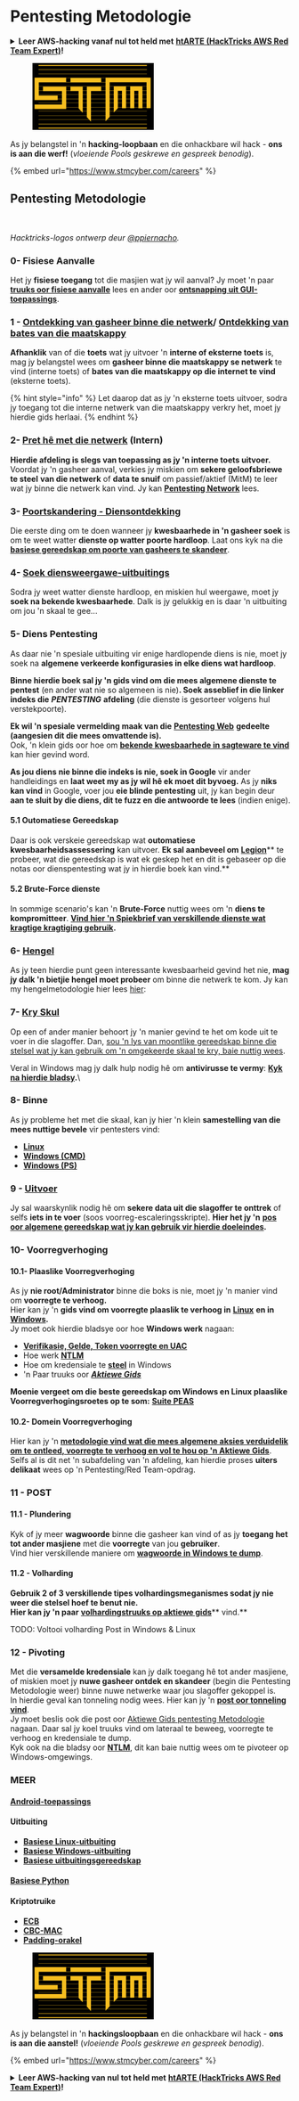 # Pentesting Metodologie

<details>

<summary><strong>Leer AWS-hacking vanaf nul tot held met</strong> <a href="https://training.hacktricks.xyz/courses/arte"><strong>htARTE (HackTricks AWS Red Team Expert)</strong></a><strong>!</strong></summary>

Ander maniere om HackTricks te ondersteun:

* As jy jou **maatskappy geadverteer wil sien in HackTricks** of **HackTricks in PDF wil aflaai** Kyk na die [**INSKRYWINGSPLANNE**](https://github.com/sponsors/carlospolop)!
* Kry die [**amptelike PEASS & HackTricks swag**](https://peass.creator-spring.com)
* Ontdek [**Die PEASS Familie**](https://opensea.io/collection/the-peass-family), ons versameling van eksklusiewe [**NFTs**](https://opensea.io/collection/the-peass-family)
* **Sluit aan by die** 💬 [**Discord-groep**](https://discord.gg/hRep4RUj7f) of die [**telegram-groep**](https://t.me/peass) of **volg** ons op **Twitter** 🐦 [**@hacktricks\_live**](https://twitter.com/hacktricks\_live)**.**
* **Deel jou haktruuks deur PRs in te dien by die** [**HackTricks**](https://github.com/carlospolop/hacktricks) en [**HackTricks Cloud**](https://github.com/carlospolop/hacktricks-cloud) github-opslag.

</details>

<figure><img src="../.gitbook/assets/image (1) (1) (1) (1) (1) (1) (1) (1) (1) (1) (1) (1) (1) (1) (1) (1) (1) (1) (1).png" alt=""><figcaption></figcaption></figure>

As jy belangstel in 'n **hacking-loopbaan** en die onhackbare wil hack - **ons is aan die werf!** (_vloeiende Pools geskrewe en gespreek benodig_).

{% embed url="https://www.stmcyber.com/careers" %}

## Pentesting Metodologie

<figure><img src="../.gitbook/assets/HACKTRICKS-logo.svg" alt=""><figcaption></figcaption></figure>

_Hacktricks-logos ontwerp deur_ [_@ppiernacho_](https://www.instagram.com/ppieranacho/)_._

### 0- Fisiese Aanvalle

Het jy **fisiese toegang** tot die masjien wat jy wil aanval? Jy moet 'n paar [**truuks oor fisiese aanvalle**](../physical-attacks/physical-attacks.md) lees en ander oor [**ontsnapping uit GUI-toepassings**](../physical-attacks/escaping-from-gui-applications/).

### 1 - [Ontdekking van gasheer binne die netwerk](pentesting-network/#discovering-hosts)/ [Ontdekking van bates van die maatskappy](external-recon-methodology/)

**Afhanklik** van of die **toets** wat jy uitvoer 'n **interne of eksterne toets** is, mag jy belangstel wees om **gasheer binne die maatskappy se netwerk** te vind (interne toets) of **bates van die maatskappy op die internet te vind** (eksterne toets).

{% hint style="info" %}
Let daarop dat as jy 'n eksterne toets uitvoer, sodra jy toegang tot die interne netwerk van die maatskappy verkry het, moet jy hierdie gids herlaai.
{% endhint %}

### **2-** [**Pret hê met die netwerk**](pentesting-network/) **(Intern)**

**Hierdie afdeling is slegs van toepassing as jy 'n interne toets uitvoer.**\
Voordat jy 'n gasheer aanval, verkies jy miskien om **sekere geloofsbriewe te steel** **van die netwerk** of **data te snuif** om passief/aktief (MitM) te leer wat jy binne die netwerk kan vind. Jy kan [**Pentesting Network**](pentesting-network/#sniffing) lees.

### 3- [Poortskandering - Diensontdekking](pentesting-network/#scanning-hosts)

Die eerste ding om te doen wanneer jy **kwesbaarhede in 'n gasheer soek** is om te weet watter **dienste op watter poorte hardloop**. Laat ons kyk na die [**basiese gereedskap om poorte van gasheers te skandeer**](pentesting-network/#scanning-hosts).

### **4-** [Soek diensweergawe-uitbuitings](search-exploits.md)

Sodra jy weet watter dienste hardloop, en miskien hul weergawe, moet jy **soek na bekende kwesbaarhede**. Dalk is jy gelukkig en is daar 'n uitbuiting om jou 'n skaal te gee...

### **5-** Diens Pentesting

As daar nie 'n spesiale uitbuiting vir enige hardlopende diens is nie, moet jy soek na **algemene verkeerde konfigurasies in elke diens wat hardloop**.

**Binne hierdie boek sal jy 'n gids vind om die mees algemene dienste te pentest** (en ander wat nie so algemeen is nie)**. Soek asseblief in die linker indeks die** _**PENTESTING**_ **afdeling** (die dienste is gesorteer volgens hul verstekpoorte).

**Ek wil 'n spesiale vermelding maak van die** [**Pentesting Web**](../network-services-pentesting/pentesting-web/) **gedeelte (aangesien dit die mees omvattende is).**\
Ook, 'n klein gids oor hoe om [**bekende kwesbaarhede in sagteware te vind**](search-exploits.md) kan hier gevind word.

**As jou diens nie binne die indeks is nie, soek in Google** vir ander handleidings en **laat weet my as jy wil hê ek moet dit byvoeg.** As jy **niks kan vind** in Google, voer jou **eie blinde pentesting** uit, jy kan begin deur **aan te sluit by die diens, dit te fuzz en die antwoorde te lees** (indien enige).

#### 5.1 Outomatiese Gereedskap

Daar is ook verskeie gereedskap wat **outomatiese kwesbaarheidsassessering** kan uitvoer. **Ek sal aanbeveel om** [**Legion**](https://github.com/carlospolop/legion)** te probeer, wat die gereedskap is wat ek geskep het en dit is gebaseer op die notas oor dienspentesting wat jy in hierdie boek kan vind.**

#### **5.2 Brute-Force dienste**

In sommige scenario's kan 'n **Brute-Force** nuttig wees om 'n **diens te kompromitteer**. [**Vind hier 'n Spiekbrief van verskillende dienste wat kragtige kragtiging gebruik**](brute-force.md)**.**

### 6- [Hengel](phishing-methodology/)

As jy teen hierdie punt geen interessante kwesbaarheid gevind het nie, **mag jy dalk 'n bietjie hengel moet probeer** om binne die netwerk te kom. Jy kan my hengelmetodologie hier lees [hier](phishing-methodology/):

### **7-** [**Kry Skul**](shells/)

Op een of ander manier behoort jy 'n manier gevind te het om kode uit te voer in die slagoffer. Dan, [sou 'n lys van moontlike gereedskap binne die stelsel wat jy kan gebruik om 'n omgekeerde skaal te kry, baie nuttig wees](shells/).

Veral in Windows mag jy dalk hulp nodig hê om **antivirusse te vermy**: [**Kyk na hierdie bladsy**](../windows-hardening/av-bypass.md)**.**\\

### 8- Binne

As jy probleme het met die skaal, kan jy hier 'n klein **samestelling van die mees nuttige bevele** vir pentesters vind:

* [**Linux**](../linux-hardening/useful-linux-commands/)
* [**Windows (CMD)**](../windows-hardening/basic-cmd-for-pentesters.md)
* [**Windows (PS)**](../windows-hardening/basic-powershell-for-pentesters/)

### **9 -** [**Uitvoer**](exfiltration.md)

Jy sal waarskynlik nodig hê om **sekere data uit die slagoffer te onttrek** of selfs **iets in te voer** (soos voorreg-escaleringsskripte). **Hier het jy 'n** [**pos oor algemene gereedskap wat jy kan gebruik vir hierdie doeleindes**](exfiltration.md)**.**
### **10- Voorregverhoging**

#### **10.1- Plaaslike Voorregverhoging**

As jy **nie root/Administrator** binne die boks is nie, moet jy 'n manier vind om **voorregte te verhoog.**\
Hier kan jy 'n **gids vind om voorregte plaaslik te verhoog in** [**Linux**](../linux-hardening/privilege-escalation/) **en in** [**Windows**](../windows-hardening/windows-local-privilege-escalation/)**.**\
Jy moet ook hierdie bladsye oor hoe **Windows werk** nagaan:

* [**Verifikasie, Gelde, Token voorregte en UAC**](../windows-hardening/authentication-credentials-uac-and-efs.md)
* Hoe werk [**NTLM**](../windows-hardening/ntlm/) 
* Hoe om kredensiale te [**steel**](broken-reference/) in Windows
* 'n Paar truuks oor [_**Aktiewe Gids**_](../windows-hardening/active-directory-methodology/)

**Moenie vergeet om die beste gereedskap om Windows en Linux plaaslike Voorregverhogingsroetes op te som:** [**Suite PEAS**](https://github.com/carlospolop/privilege-escalation-awesome-scripts-suite)

#### **10.2- Domein Voorregverhoging**

Hier kan jy 'n [**metodologie vind wat die mees algemene aksies verduidelik om te ontleed, voorregte te verhoog en vol te hou op 'n Aktiewe Gids**](../windows-hardening/active-directory-methodology/). Selfs al is dit net 'n subafdeling van 'n afdeling, kan hierdie proses **uiters delikaat** wees op 'n Pentesting/Red Team-opdrag.

### 11 - POST

#### **11**.1 - Plundering

Kyk of jy meer **wagwoorde** binne die gasheer kan vind of as jy **toegang het tot ander masjiene** met die **voorregte** van jou **gebruiker**.\
Vind hier verskillende maniere om [**wagwoorde in Windows te dump**](broken-reference/).

#### 11.2 - Volharding

**Gebruik 2 of 3 verskillende tipes volhardingsmeganismes sodat jy nie weer die stelsel hoef te benut nie.**\
**Hier kan jy 'n paar** [**volhardingstruuks op aktiewe gids**](../windows-hardening/active-directory-methodology/#persistence)** vind.**

TODO: Voltooi volharding Post in Windows & Linux

### 12 - Pivoting

Met die **versamelde kredensiale** kan jy dalk toegang hê tot ander masjiene, of miskien moet jy **nuwe gasheer ontdek en skandeer** (begin die Pentesting Metodologie weer) binne nuwe netwerke waar jou slagoffer gekoppel is.\
In hierdie geval kan tonneling nodig wees. Hier kan jy 'n [**post oor tonneling vind**](tunneling-and-port-forwarding.md).\
Jy moet beslis ook die post oor [Aktiewe Gids pentesting Metodologie](../windows-hardening/active-directory-methodology/) nagaan. Daar sal jy koel truuks vind om lateraal te beweeg, voorregte te verhoog en kredensiale te dump.\
Kyk ook na die bladsy oor [**NTLM**](../windows-hardening/ntlm/), dit kan baie nuttig wees om te pivoteer op Windows-omgewings.

### MEER

#### [Android-toepassings](../mobile-pentesting/android-app-pentesting/)

#### **Uitbuiting**

* [**Basiese Linux-uitbuiting**](../exploiting/linux-exploiting-basic-esp/)
* [**Basiese Windows-uitbuiting**](../exploiting/windows-exploiting-basic-guide-oscp-lvl.md)
* [**Basiese uitbuitingsgereedskap**](../exploiting/tools/)

#### [**Basiese Python**](python/)

#### **Kriptotruike**

* [**ECB**](../cryptography/electronic-code-book-ecb.md)
* [**CBC-MAC**](../cryptography/cipher-block-chaining-cbc-mac-priv.md)
* [**Padding-orakel**](../cryptography/padding-oracle-priv.md)

<figure><img src="../.gitbook/assets/image (1) (1) (1) (1) (1) (1) (1) (1) (1) (1) (1) (1) (1) (1) (1) (1) (1) (1) (1).png" alt=""><figcaption></figcaption></figure>

As jy belangstel in 'n **hackingsloopbaan** en die onhackbare wil hack - **ons is aan die aanstel!** (_vloeiende Pools geskrewe en gespreek benodig_).

{% embed url="https://www.stmcyber.com/careers" %}

<details>

<summary><strong>Leer AWS-hacking van nul tot held met</strong> <a href="https://training.hacktricks.xyz/courses/arte"><strong>htARTE (HackTricks AWS Red Team Expert)</strong></a><strong>!</strong></summary>

Ander maniere om HackTricks te ondersteun:

* As jy wil sien dat jou **maatskappy geadverteer word in HackTricks** of **laai HackTricks af in PDF** Kyk na die [**INSKRYWINGSPLANNE**](https://github.com/sponsors/carlospolop)!
* Kry die [**amptelike PEASS & HackTricks swag**](https://peass.creator-spring.com)
* Ontdek [**Die PEASS-familie**](https://opensea.io/collection/the-peass-family), ons versameling eksklusiewe [**NFTs**](https://opensea.io/collection/the-peass-family)
* **Sluit aan by die** 💬 [**Discord-groep**](https://discord.gg/hRep4RUj7f) of die [**telegram-groep**](https://t.me/peass) of **volg** ons op **Twitter** 🐦 [**@hacktricks\_live**](https://twitter.com/hacktricks\_live)**.**
* **Deel jou hacktruuks deur PR's in te dien by die** [**HackTricks**](https://github.com/carlospolop/hacktricks) en [**HackTricks Cloud**](https://github.com/carlospolop/hacktricks-cloud) github-opslag.

</details>
